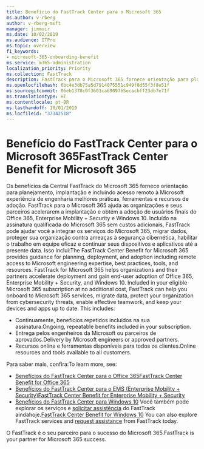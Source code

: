 ```yaml
---
title: Benefício do FastTrack Center para o Microsoft 365
ms.author: v-rberg
author: v-rberg-msft
manager: jimmuir
ms.date: 10/02/2019
ms.audience: ITPro
ms.topic: overview
f1_keywords:
- microsoft-365-onboarding-benefit
ms.service: m365-administration
localization_priority: Priority
ms.collection: FastTrack
description: FastTrack para o Microsoft 365 fornece orientação para planejamento, implantação e incluindo acesso remoto à Microsoft experiência de engenharia, melhores práticas, ferramentas e recursos de adoção. FastTrack para o Microsoft 365 ajuda as organizações e seus parceiros aceleram a implantação e obter a adoção de usuários finais do Office 365, Windows 10 e Enterprise Mobility + Security.
ms.openlocfilehash: 6bc4e3db75a5d7914075551c949f8d55f3f8e51f
ms.sourcegitcommit: 06eb1378c0f3601ca6909765ecacbff23db7e71f
ms.translationtype: HT
ms.contentlocale: pt-BR
ms.lasthandoff: 10/01/2019
ms.locfileid: "37342518"
---
```

# <a name="fasttrack-center-benefit-for-microsoft-365"></a><span data-ttu-id="8b533-104">Benefício do FastTrack Center para o Microsoft 365</span><span class="sxs-lookup"><span data-stu-id="8b533-104">FastTrack Center Benefit for Microsoft 365</span></span>

<span data-ttu-id="8b533-p102">Os benefícios da Central FastTrack do Microsoft 365 fornece orientação para planejamento, implantação e incluindo acesso remoto à Microsoft experiência de engenharia melhores práticas, ferramentas e recursos de adoção. FastTrack para o Microsoft 365 ajuda as organizações e seus parceiros acelerarem a implantação e obtém a adoção de usuários finais do Office 365, Enterprise Mobility + Security e Windows 10. Incluído na assinatura qualificada do Microsoft 365 sem custos adicionais, FastTrack pode ajudar você a integrar os serviços do Microsoft 365, migrar dados, proteger sua organização contra ameaças à segurança cibernética, habilitar o trabalho em equipe eficaz e continuar seus dispositivos e aplicativos até a presente data. Isso inclui:</span><span class="sxs-lookup"><span data-stu-id="8b533-p102">The FastTrack Center Benefit for Microsoft 365 provides guidance for planning, deployment, and adoption including remote access to Microsoft engineering expertise, best practices, tools, and resources. FastTrack for Microsoft 365 helps organizations and their partners accelerate deployment and gain end-user adoption of Office 365, Enterprise Mobility + Security, and Windows 10. Included in your eligible Microsoft 365 subscription at no additional cost, FastTrack can help you onboard to Microsoft 365 services, migrate data, protect your organization from cybersecurity threats, enable effective teamwork, and keep your devices and apps up to date. This includes:</span></span>

- <span data-ttu-id="8b533-109">Continuamente, benefícios repetidos incluídos na sua assinatura.</span><span class="sxs-lookup"><span data-stu-id="8b533-109">Ongoing, repeatable benefits included in your subscription.</span></span>
- <span data-ttu-id="8b533-110">Entrega pelos engenheiros da Microsoft ou parceiros de aprovados.</span><span class="sxs-lookup"><span data-stu-id="8b533-110">Delivery by Microsoft engineers or approved partners.</span></span>
- <span data-ttu-id="8b533-111">Recursos online e ferramentas disponíveis para todos os clientes.</span><span class="sxs-lookup"><span data-stu-id="8b533-111">Online resources and tools available to all customers.</span></span>
  
<span data-ttu-id="8b533-112">Para saber mais, confira:</span><span class="sxs-lookup"><span data-stu-id="8b533-112">To learn more, see:</span></span>

- [<span data-ttu-id="8b533-113">Benefícios do FastTrack Center para o Office 365</span><span class="sxs-lookup"><span data-stu-id="8b533-113">FastTrack Center Benefit for Office 365</span></span>](O365-fasttrack-benefit-for-office-365.md) 
- [<span data-ttu-id="8b533-114">Benefícios do FastTrack Center para o EMS (Enterprise Mobility + Security)</span><span class="sxs-lookup"><span data-stu-id="8b533-114">FastTrack Center Benefit for Enterprise Mobility + Security</span></span>](EMS-fasttrack-benefit-for-EMS.md)
- <span data-ttu-id="8b533-115">[Benefícios do FastTrack Center para Windows 10](Win-10-fasttrack-benefit-for-Windows-10.md) Você também pode explorar os serviços e [solicitar assistência](https://go.microsoft.com/fwlink/p/?LinkId=2003903) do FastTrack aindahoje.</span><span class="sxs-lookup"><span data-stu-id="8b533-115">[FastTrack Center Benefit for Windows 10](Win-10-fasttrack-benefit-for-Windows-10.md) You can also explore FastTrack services and [request assistance](https://go.microsoft.com/fwlink/p/?LinkId=2003903) from FastTrack today.</span></span>

<span data-ttu-id="8b533-116">O FastTrack é o seu parceiro para o sucesso do Microsoft 365.</span><span class="sxs-lookup"><span data-stu-id="8b533-116">FastTrack is your partner for Microsoft 365 success.</span></span>
  
  

 